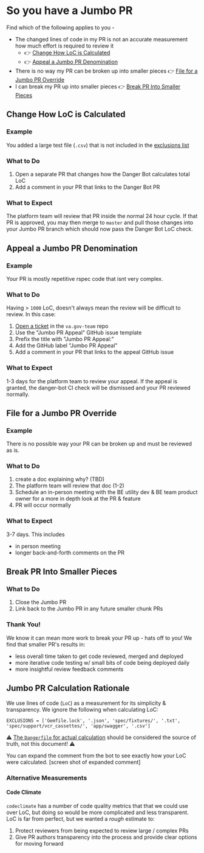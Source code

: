 # So you have a Jumbo PR

Find which of the following applies to you -

- The changed lines of code in my PR is not an accurate measurement how much effort is required to review it 
    - :point_right: [Change How LoC is Calculated](#change-how-loc-is-calculated)
    - :point_right: [Appeal a Jumbo PR Denomination](#appeal-a-jumbo-pr-denomination)
- There is no way my PR can be broken up into smaller pieces :point_right: [File for a Jumbo PR Override](#file-for-a-jumbo-pr-override)
- I can break my PR up into smaller pieces :point_right: [Break PR Into Smaller Pieces](#break-pr-into-smaller-pieces)


## Change How LoC is Calculated
### Example
You added a large test file (`.csv`) that is not included in the [exclusions list](#jumbo-pr-calculation-rationale)

### What to Do
1. Open a separate PR that changes how the Danger Bot calculates total LoC
2. Add a comment in your PR that links to the Danger Bot PR

### What to Expect
The platform team will review that PR inside the normal 24 hour cycle. If that PR is approved, you may then merge to `master` and pull those changes into your Jumbo PR branch which should now pass the Danger Bot LoC check.


## Appeal a Jumbo PR Denomination
### Example
Your PR is mostly repetitive rspec code that isnt very complex.

### What to Do
Having > `1000` LoC, doesn't always mean the review will be difficult to review. In this case:

1. [Open a ticket](https://github.com/department-of-veterans-affairs/va.gov-team/issues/new/choose) in the `va.gov-team` repo
2. Use the "Jumbo PR Appeal" GitHub issue template
3. Prefix the title with "Jumbo PR Appeal:"
4. Add the GitHub label "Jumbo PR Appeal"
5. Add a comment in your PR that links to the appeal GitHub issue

### What to Expect
1-3 days for the platform team to review your appeal. If the appeal is granted, the danger-bot CI check will be dismissed and your PR reviewed normally.


## File for a Jumbo PR Override

### Example
There is no possible way your PR can be broken up and must be reviewed as is.

### What to Do

1. create a doc explaining why? (TBD)
2. The platform team will review that doc (1-2)
3. Schedule an in-person meeting with the BE utility dev & BE team product owner for a more in depth look at the PR & feature
4. PR will occur normally

### What to Expect
3-7 days. This includes

- in person meeting
- longer back-and-forth comments on the PR


## Break PR Into Smaller Pieces

### What to Do
1. Close the Jumbo PR
2. Link back to the Jumbo PR in any future smaller chunk PRs

### Thank You!

We know it can mean more work to break your PR up - hats off to you! We find that smaller PR's results in:

- less overall time taken to get code reviewed, merged and deployed
- more iterative code testing w/ small bits of code being deployed daily
- more insightful review feedback comments


## Jumbo PR Calculation Rationale

We use lines of code (`LoC`) as a measurement for its simplicity & transparency. We ignore the following when calculating LoC:

```
EXCLUSIONS = ['Gemfile.lock', '.json', 'spec/fixtures/', '.txt', 'spec/support/vcr_cassettes/', 'app/swagger', '.csv']
```
:warning: [The `Dangerfile` for actual calculation](https://github.com/department-of-veterans-affairs/vets-api/blob/master/Dangerfile) should be considered the source of truth, not this document! :warning:

You can expand the comment from the bot to see exactly how your LoC were calculated.
[screen shot of expanded comment]


### Alternative Measurements
#### Code Climate

`codeclimate` has a number of code quality metrics that that we could use over LoC, but doing so would be more complicated and less transparent. LoC is far from perfect, but we wanted a _rough_ estimate to:

1. Protect reviewers from being expected to review large / complex PRs
2. Give PR authors transparency into the process and provide clear options for moving forward
